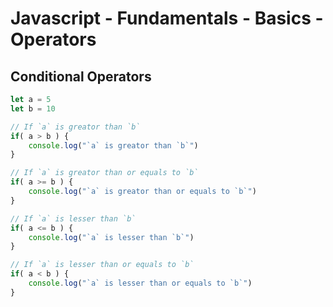 # Javascript - Fundamentals - Basics - Operators

##  Conditional Operators

```javascript
let a = 5
let b = 10

// If `a` is greator than `b`
if( a > b ) {
    console.log("`a` is greator than `b`")
}

// If `a` is greator than or equals to `b`
if( a >= b ) {
    console.log("`a` is greator than or equals to `b`")
}

// If `a` is lesser than `b`
if( a <= b ) {
    console.log("`a` is lesser than `b`")
}

// If `a` is lesser than or equals to `b`
if( a < b ) {
    console.log("`a` is lesser than or equals to `b`")
}
```
